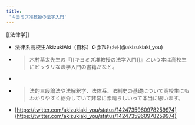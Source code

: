 ```yaml
---
title:
 'キヨミズ准教授の法学入門'
---
```


[[法律学]]
- 法律系高校生AkizukiAki（自称）☪️@ｱﾙﾃｨﾒｯﾄ(@akizukiaki_you)
- > 木村草太先生の『[[キヨミズ准教授の法学入門]]』という本は高校生にピッタリな法学入門の書籍だなと。
- >
- > 法的三段論法や法解釈学、法体系、法制史の基礎について高校生にもわかりやすく紹介していて非常に素晴らしいって本当に思います。
- [https://twitter.com/akizukiaki_you/status/1424735960978259974](https://twitter.com/akizukiaki_you/status/1424735960978259974)